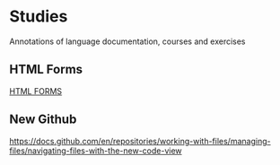 # Studies
Annotations of language documentation, courses and exercises
## HTML Forms
<a href="https://thaysonscript.github.io/Studies/HTML/Formul%C3%A1rio/index.html">HTML FORMS</a>

## New Github
https://docs.github.com/en/repositories/working-with-files/managing-files/navigating-files-with-the-new-code-view
